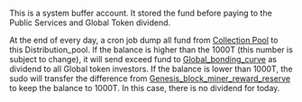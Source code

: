 This is a system buffer account. It stored the fund before paying to the Public Services and Global Token dividend.

At the end of every day, a cron job dump all fund from [Collection Pool](../Collection%20Pool.md) to this Distribution_pool. If the balance is higher than the 1000T (this number is subject to change), it will send exceed fund to [Global_bonding_curve](../harberger_tax/Global_bonding_curve.md) as dividend to all Global token investors. If the balance is lower than 1000T, the sudo will transfer the difference from [Genesis_block_miner_reward_reserve](Genesis_block_miner_reward_reserve.md) to keep the balance to 1000T. In this case, there is no dividend for today.
